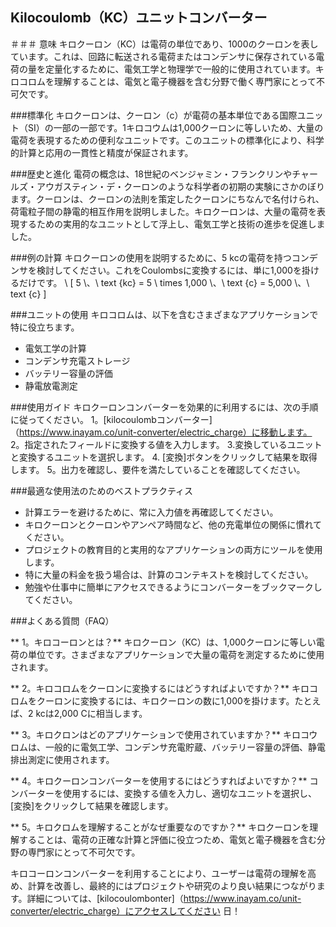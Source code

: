 ## Kilocoulomb（KC）ユニットコンバーター

＃＃＃ 意味
キロクーロン（KC）は電荷の単位であり、1000のクーロンを表しています。これは、回路に転送される電荷​​またはコンデンサに保存されている電荷の量を定量化するために、電気工学と物理学で一般的に使用されています。キロコロムを理解することは、電気と電子機器を含む分野で働く専門家にとって不可欠です。

###標準化
キロクーロンは、クーロン（c）が電荷の基本単位である国際ユニット（SI）の一部の一部です。1キロコウムは1,000クーロンに等しいため、大量の電荷を表現するための便利なユニットです。このユニットの標準化により、科学的計算と応用の一貫性と精度が保証されます。

###歴史と進化
電荷の概念は、18世紀のベンジャミン・フランクリンやチャールズ・アウガスティン・デ・クーロンのような科学者の初期の実験にさかのぼります。クーロンは、クーロンの法則を策定したクーロンにちなんで名付けられ、荷電粒子間の静電的相互作用を説明しました。キロクーロンは、大量の電荷を表現するための実用的なユニットとして浮上し、電気工学と技術の進歩を促進しました。

###例の計算
キロクーロンの使用を説明するために、5 kcの電荷を持つコンデンサを検討してください。これをCoulombsに変換するには、単に1,000を掛けるだけです。
\ [
5 \、\ text {kc} = 5 \ times 1,000 \、\ text {c} = 5,000 \、\ text {c}
\]

###ユニットの使用
キロコロムは、以下を含むさまざまなアプリケーションで特に役立ちます。
- 電気工学の計算
- コンデンサ充電ストレージ
- バッテリー容量の評価
- 静電放電測定

###使用ガイド
キロクーロンコンバーターを効果的に利用するには、次の手順に従ってください。
1。[kilocoulombコンバーター]（https://www.inayam.co/unit-converter/electric_charge）に移動します。
2。指定されたフィールドに変換する値を入力します。
3.変換しているユニットと変換するユニットを選択します。
4. [変換]ボタンをクリックして結果を取得します。
5。出力を確認し、要件を満たしていることを確認してください。

###最適な使用法のためのベストプラクティス
- 計算エラーを避けるために、常に入力値を再確認してください。
- キロクーロンとクーロンやアンペア時間など、他の充電単位の関係に慣れてください。
- プロジェクトの教育目的と実用的なアプリケーションの両方にツールを使用します。
- 特に大量の料金を扱う場合は、計算のコンテキストを検討してください。
- 勉強や仕事中に簡単にアクセスできるようにコンバーターをブックマークしてください。

###よくある質問（FAQ）

** 1。キロコーロンとは？**
キロクーロン（KC）は、1,000クーロンに等しい電荷の単位です。さまざまなアプリケーションで大量の電荷を測定するために使用されます。

** 2。キロコロムをクーロンに変換するにはどうすればよいですか？**
キロコロムをクーロンに変換するには、キロクーロンの数に1,000を掛けます。たとえば、2 kcは2,000 Cに相当します。

** 3。キロクロンはどのアプリケーションで使用されていますか？**
キロコウロムは、一般的に電気工学、コンデンサ充電貯蔵、バッテリー容量の評価、静電排出測定に使用されます。

** 4。キロクーロンコンバーターを使用するにはどうすればよいですか？**
コンバーターを使用するには、変換する値を入力し、適切なユニットを選択し、[変換]をクリックして結果を確認します。

** 5。キロクロムを理解することがなぜ重要なのですか？**
キロクーロンを理解することは、電荷の正確な計算と評価に役立つため、電気と電子機器を含む分野の専門家にとって不可欠です。

キロコーロンコンバーターを利用することにより、ユーザーは電荷の理解を高め、計算を改善し、最終的にはプロジェクトや研究のより良い結果につながります。詳細については、[kilocoulombonter]（https://www.inayam.co/unit-converter/electric_charge）にアクセスしてください 日！